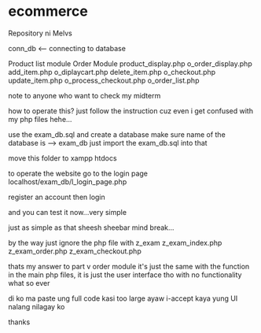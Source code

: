 # ecommerce

Repository ni Melvs

conn_db <-- connecting to database

Product list module                         Order Module
    product_display.php                         o_order_display.php
    add_item.php                                o_diplaycart.php
    delete_item.php                             o_checkout.php
    update_item.php                             o_process_checkout.php
                                                o_order_list.php

note to anyone who want to check my midterm 

how to operate this? just follow the instruction cuz even i get confused with my php files hehe...


use the exam_db.sql and create a database
make sure name of the database is --> exam_db 
just import the exam_db.sql into that

move this folder to xampp htdocs

to operate the website go to the login page
    localhost/exam_db/l_login_page.php

register an account 
then login

and you can test it now...very simple

just as simple as that sheesh sheebar mind break...



by the way just ignore the php file with z_exam
    z_exam_index.php
    z_exam_order.php
    z_exam_checkout.php

thats my answer to part v order module
it's just the same with the function in the main php files, it is just the user interface tho with no functionality
what so ever

di ko ma paste ung full code kasi too large ayaw i-accept kaya yung UI nalang nilagay ko

thanks
